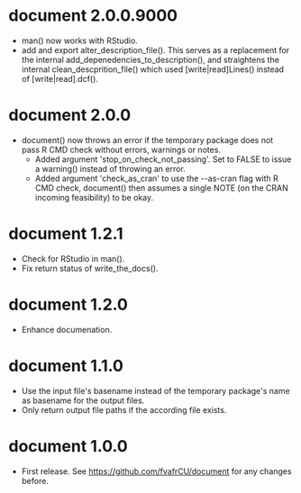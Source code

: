 # document 2.0.0.9000

* man() now works with RStudio.
* add and export alter\_description\_file(). 
  This serves as a replacement for the internal
  add\_depenedencies\_to\_description(), and straightens the internal
  clean\_descprition\_file() which used [write|read]Lines() instead of
  [write|read].dcf().

# document 2.0.0

* document() now throws an error if the temporary package does not pass R CMD
  check without errors, warnings or notes. 
  - Added argument 'stop\_on\_check\_not\_passing'. Set to FALSE to issue a
    warning() instead of throwing an error.
  - Added argument 'check\_as\_cran' to use the --as-cran flag with R CMD check,
    document() then assumes a single NOTE (on the CRAN incoming feasibility) to
    be okay.

# document 1.2.1

* Check for RStudio in man().
* Fix return status of write\_the\_docs().

# document 1.2.0

* Enhance documenation.

# document 1.1.0

* Use the input file's basename instead of the temporary package's name as
  basename for the output files.
* Only return output file paths if the according file exists.

# document 1.0.0

* First release. See https://github.com/fvafrCU/document for any changes before.




